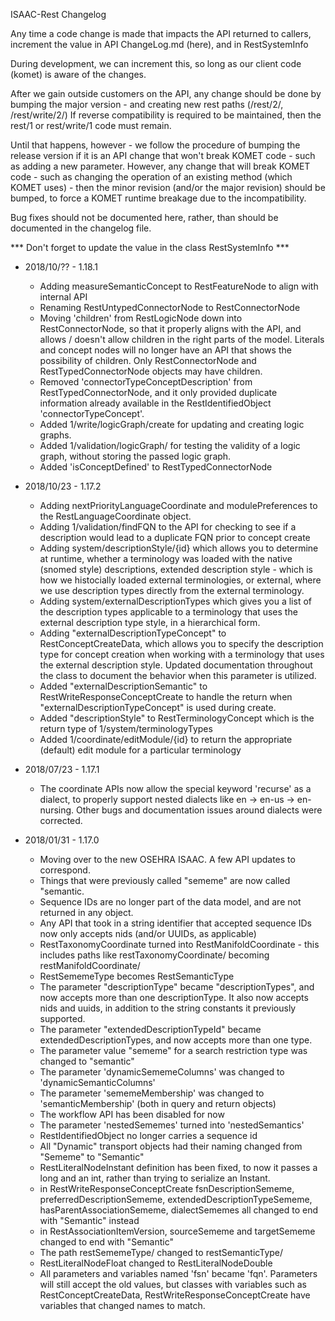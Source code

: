 ISAAC-Rest Changelog 

Any time a code change is made that impacts the API returned to callers, increment the value in API ChangeLog.md (here), and in RestSystemInfo

During development, we can increment this, so long as our client code (komet) is aware of the changes.

After we gain outside customers on the API, any change should be done by bumping the major version - and creating new rest paths (/rest/2/, /rest/write/2/)
If reverse compatibility is required to be maintained, then the rest/1 or rest/write/1 code must remain.

Until that happens, however - we follow the procedure of bumping the release version if it is an API change that won't break KOMET code - such as adding a new 
parameter.  However, any change that will break KOMET code - such as changing the operation of an existing method (which KOMET uses) - then the minor revision 
(and/or the major revision) should be bumped, to force a KOMET runtime breakage due to the incompatibility. 

Bug fixes should not be documented here, rather, than should be documented in the changelog file.

*** Don't forget to update the value in the class RestSystemInfo ***

* 2018/10/?? - 1.18.1
    * Adding measureSemanticConcept to RestFeatureNode to align with internal API
    * Renaming RestUntypedConnectorNode to RestConnectorNode
    * Moving 'children' from RestLogicNode down into RestConnectorNode, so that it properly aligns with the API, and allows / doesn't 
      allow children in the right parts of the model.  Literals and concept nodes will no longer have an API that shows the possibility of children.
      Only RestConnectorNode and RestTypedConnectorNode objects may have children.
    * Removed 'connectorTypeConceptDescription' from RestTypedConnectorNode, and it only provided duplicate information already available in 
      the RestIdentifiedObject 'connectorTypeConcept'.
    * Added 1/write/logicGraph/create for updating and creating logic graphs.
    * Added 1/validation/logicGraph/ for testing the validity of a logic graph, without storing the passed logic graph.
    * Added 'isConceptDefined' to RestTypedConnectorNode

* 2018/10/23 - 1.17.2
    * Adding nextPriorityLanguageCoordinate and modulePreferences to the RestLanguageCoordinate object.
    * Adding 1/validation/findFQN to the API for checking to see if a description would lead to a duplicate FQN prior to concept create
    * Adding system/descriptionStyle/{id} which allows you to determine at runtime, whether a terminology was loaded with the native
      (snomed style) descriptions, extended description style - which is how we histocially loaded external terminologies, or external,
      where we use description types directly from the external terminology.
    * Adding system/externalDescriptionTypes which gives you a list of the description types applicable to a terminology that uses the 
      external description type style, in a hierarchical form.
    * Adding "externalDescriptionTypeConcept" to RestConceptCreateData, which allows you to specify the description type for concept creation
      when working with a terminology that uses the external description style.  Updated documentation throughout the class to document
      the behavior when this parameter is utilized.
    * Added "externalDescriptionSemantic" to RestWriteResponseConceptCreate to handle the return when "externalDescriptionTypeConcept" is 
      used during create.
    * Added "descriptionStyle" to RestTerminologyConcept which is the return type of 1/system/terminologyTypes
    * Added 1/coordinate/editModule/{id} to return the appropriate (default) edit module for a particular terminology

* 2018/07/23 - 1.17.1
    * The coordinate APIs now allow the special keyword 'recurse' as a dialect, to properly support nested dialects like 
      en -> en-us -> en-nursing.  Other bugs and documentation issues around dialects were corrected.

* 2018/01/31 - 1.17.0
    * Moving over to the new OSEHRA ISAAC.  A few API updates to correspond.
    * Things that were previously called "sememe" are now called "semantic.
    * Sequence IDs are no longer part of the data model, and are not returned in any object.
    * Any API that took in a string identifier that accepted sequence IDs now only accepts nids (and/or UUIDs, as applicable)
    * RestTaxonomyCoordinate turned into RestManifoldCoordinate - this includes paths like restTaxonomyCoordinate/ becoming 
      restManifoldCoordinate/
    * RestSememeType becomes RestSemanticType
    * The parameter "descriptionType" became "descriptionTypes", and now accepts more than one descriptionType.  It also now accepts
      nids and uuids, in addition to the string constants it previously supported.
    * The parameter "extendedDescriptionTypeId" became extendedDescriptionTypes, and now accepts more than one type.  
    * The parameter value "sememe" for a search restriction type was changed to "semantic"
    * The parameter 'dynamicSememeColumns' was changed to 'dynamicSemanticColumns'
    * The parameter 'sememeMembership' was changed to 'semanticMembership' (both in query and return objects)
    * The workflow API has been disabled for now
    * The parameter 'nestedSememes' turned into 'nestedSemantics'
    * RestIdentifiedObject no longer carries a sequence id
    * All "Dynamic" transport objects had their naming changed from "Sememe" to "Semantic"
    * RestLiteralNodeInstant definition has been fixed, to now it passes a long and an int, rather than trying to serialize an Instant.
    * in RestWriteResponseConceptCreate fsnDescriptionSememe, preferredDescriptionSememe, extendedDescriptionTypeSememe,
      hasParentAssociationSememe, dialectSememes all changed to end with "Semantic" instead
    * in RestAssociationItemVersion, sourceSememe and targetSememe changed to end with "Semantic"
    * The path restSememeType/ changed to restSemanticType/
    * RestLiteralNodeFloat changed to RestLiteralNodeDouble
    * All parameters and variables named 'fsn' became 'fqn'.  Parameters will still accept the old values, but classes with variables such as 
      RestConceptCreateData, RestWriteResponseConceptCreate have variables that changed names to match.